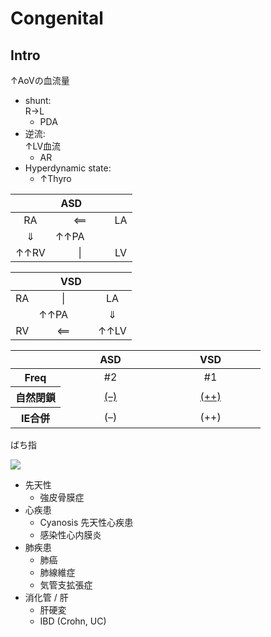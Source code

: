 <!--
Filename: 	Congenital.md
Project: 	/Users/shume/Developer/mnemosyne/docs/MMB/docs/c_CV
Author: 	shumez <https://github.com/shumez>
Created: 	2019-04-03 17:26:1
Modified: 	2019-09-05 17:05:19
-----
Copyright (c) 2019 shumez
-->

# Congenital

## Intro

↑AoVの血流量

- shunt:  
	R→L
	- PDA
- 逆流:  
	↑LV血流
	- AR
- Hyperdynamic state:
	- ↑Thyro

<table>
	<thead>
		<tr>
			<th colspan="4">ASD</th>
		</tr>
	</thead>
	<tbody>
		<tr>
			<td align="center">RA</td>
			<td align="center" colspan="2">&xlArr;</td>
			<td align="center">LA</td>
		</tr>
		<tr>
			<td align="center">&dArr;</td>
			<td>&uarr;&uarr;PA</td>
			<td>　</td>
			<td></td>
		</tr>
		<tr>
			<td align="center">&uarr;&uarr;RV</td>
			<td align="center" colspan="2">|</td>
			<td align="center">LV</td>
		</tr>
	</tbody>
</table>

<table>
	<thead>
		<tr>
			<th colspan="4">VSD</th>
		</tr>
	</thead>
	<tbody>
		<tr>
			<td align="center">RA</td>
			<td align="center" colspan="2">|</td>
			<td align="center">LA</td>
		</tr>
		<tr>
			<td></td>
			<td>&uarr;&uarr;PA</td>
			<td>　</td>
			<td align="center">&dArr;</td>
		</tr>
		<tr>
			<td align="center">RV</td>
			<td align="center" colspan="2">&xlArr;</td>
			<td align="center">&uarr;&uarr;LV</td>
		</tr>
	</tbody>
</table>

<table>
	<thead>
		<tr>
			<th width="20%"></th>
			<th width="40%">ASD</th>
			<th width="40%">VSD</th>
		</tr>
	</thead>
	<tbody>
		<tr>
			<th>Freq</th>
			<td align="center">#2</td>
			<td align="center">#1</td>
		</tr>
		<tr>
			<th>自然閉鎖</th>
			<td align="center"><u>(–)</u></td>
			<td align="center"><u>(++)</u></td>
		</tr>
		<tr>
			<th>IE合併</th>
			<td align="center">(–)</td>
			<td align="center">(++)</td>
		</tr>
	</tbody>
</table>

ばち指

![](https://qb.medilink-study.com/images/108I046_bas_010.jpg)

- 先天性
	- 強皮骨膜症
- 心疾患
	- Cyanosis 先天性心疾患
	- 感染性心内膜炎
- 肺疾患
	- 肺癌
	- 肺線維症
	- 気管支拡張症
- 消化管 / 肝
	- 肝硬変
	- IBD (Crohn, UC)

<!-- <h6 id='intro-def'>Definition</h6> -->
<!-- <h6 id='intro-eti'>Etiology</h6> -->
<!-- <h6 id='intro-epi'>Epidemiology</h6> -->
<!-- <h6 id='intro-cls'>Classification</h6> -->
<!-- <h6 id='intro-sx'>Sign and Symptom</h6> -->
<!-- <h6 id='intro-cmp'>Complication</h6> -->
<!-- <h6 id='intro-ex'>Examination</h6> -->
<!-- <h6 id='intro-dx'>Diagnosis</h6> -->
<!-- <h6 id='intro-tx'>Treatment</h6> -->
<!-- <h6 id='intro-prg'>Prognosis</h6> -->
<!-- <h6 id='intro-app'>Appendix</h6> -->

## 

<!-- ## -->
<!-- <h6 id='-def'>Definition</h6> -->
<!-- <h6 id='-eti'>Etiology</h6> -->
<!-- <h6 id='-epi'>Epidemiology</h6> -->
<!-- <h6 id='-cls'>Classification</h6> -->
<!-- <h6 id='-sx'>Sign and Symptom</h6> -->
<!-- <h6 id='-cmp'>Complication</h6> -->
<!-- <h6 id='-ex'>Examination</h6> -->
<!-- <h6 id='-dx'>Diagnosis</h6> -->
<!-- <h6 id='-tx'>Treatment</h6> -->
<!-- <h6 id='-prg'>Prognosis</h6> -->
<!-- <h6 id='-app'>Appendix</h6> -->

<!-- <style type="text/css">
	img{width: 50%; float: right;}
</style> -->